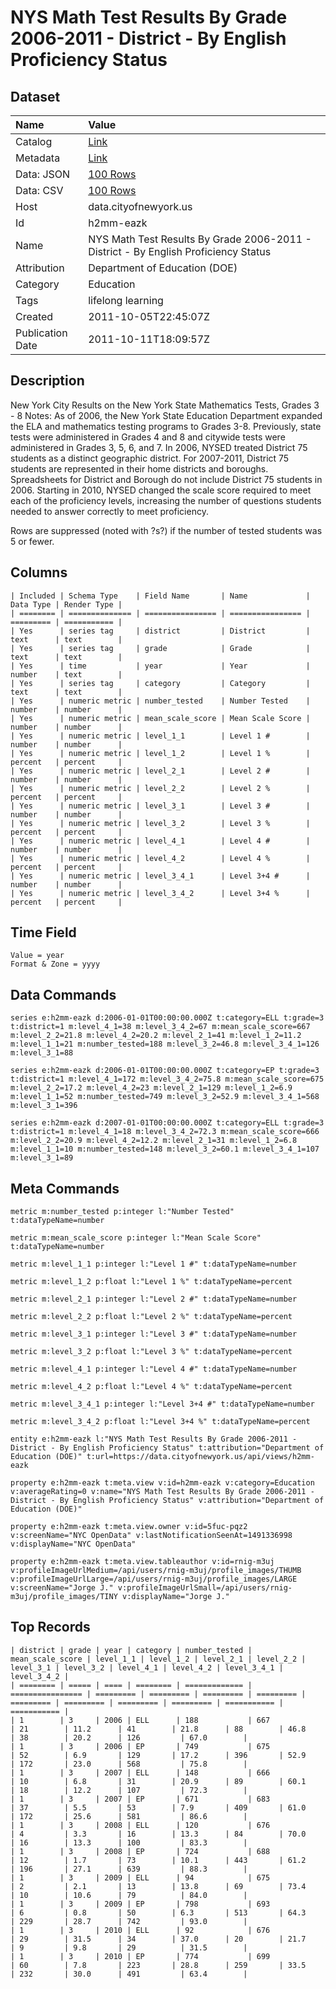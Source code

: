 # NYS Math Test Results By Grade 2006-2011 - District - By English Proficiency Status

## Dataset

| Name | Value |
| :--- | :---- |
| Catalog | [Link](https://catalog.data.gov/dataset/nys-math-test-results-by-grade-2006-2011-district-by-english-proficiency-status-09b02) |
| Metadata | [Link](https://data.cityofnewyork.us/api/views/h2mm-eazk) |
| Data: JSON | [100 Rows](https://data.cityofnewyork.us/api/views/h2mm-eazk/rows.json?max_rows=100) |
| Data: CSV | [100 Rows](https://data.cityofnewyork.us/api/views/h2mm-eazk/rows.csv?max_rows=100) |
| Host | data.cityofnewyork.us |
| Id | h2mm-eazk |
| Name | NYS Math Test Results By Grade 2006-2011 - District - By English Proficiency Status |
| Attribution | Department of Education (DOE) |
| Category | Education |
| Tags | lifelong learning |
| Created | 2011-10-05T22:45:07Z |
| Publication Date | 2011-10-11T18:09:57Z |

## Description

New York City Results on the New York State Mathematics Tests, Grades 3 - 8
Notes:
As of 2006, the New York State Education Department expanded the ELA and mathematics testing programs to Grades 3-8. Previously, state tests were administered in Grades 4 and 8 and citywide tests were administered in Grades 3, 5, 6, and 7.
In 2006, NYSED treated District 75 students as a distinct geographic district. For 2007-2011, District 75 students are represented in their home districts and boroughs. Spreadsheets for District and Borough do not include District 75 students in 2006.
Starting in 2010, NYSED changed the scale score required to meet each of the proficiency levels, increasing the number of questions students needed to answer correctly to meet proficiency.

Rows are suppressed (noted with ?s?) if the number of tested students was 5 or fewer.

## Columns

```ls
| Included | Schema Type    | Field Name       | Name             | Data Type | Render Type |
| ======== | ============== | ================ | ================ | ========= | =========== |
| Yes      | series tag     | district         | District         | text      | text        |
| Yes      | series tag     | grade            | Grade            | text      | text        |
| Yes      | time           | year             | Year             | number    | text        |
| Yes      | series tag     | category         | Category         | text      | text        |
| Yes      | numeric metric | number_tested    | Number Tested    | number    | number      |
| Yes      | numeric metric | mean_scale_score | Mean Scale Score | number    | number      |
| Yes      | numeric metric | level_1_1        | Level 1 #        | number    | number      |
| Yes      | numeric metric | level_1_2        | Level 1 %        | percent   | percent     |
| Yes      | numeric metric | level_2_1        | Level 2 #        | number    | number      |
| Yes      | numeric metric | level_2_2        | Level 2 %        | percent   | percent     |
| Yes      | numeric metric | level_3_1        | Level 3 #        | number    | number      |
| Yes      | numeric metric | level_3_2        | Level 3 %        | percent   | percent     |
| Yes      | numeric metric | level_4_1        | Level 4 #        | number    | number      |
| Yes      | numeric metric | level_4_2        | Level 4 %        | percent   | percent     |
| Yes      | numeric metric | level_3_4_1      | Level 3+4 #      | number    | number      |
| Yes      | numeric metric | level_3_4_2      | Level 3+4 %      | percent   | percent     |
```

## Time Field

```ls
Value = year
Format & Zone = yyyy
```

## Data Commands

```ls
series e:h2mm-eazk d:2006-01-01T00:00:00.000Z t:category=ELL t:grade=3 t:district=1 m:level_4_1=38 m:level_3_4_2=67 m:mean_scale_score=667 m:level_2_2=21.8 m:level_4_2=20.2 m:level_2_1=41 m:level_1_2=11.2 m:level_1_1=21 m:number_tested=188 m:level_3_2=46.8 m:level_3_4_1=126 m:level_3_1=88

series e:h2mm-eazk d:2006-01-01T00:00:00.000Z t:category=EP t:grade=3 t:district=1 m:level_4_1=172 m:level_3_4_2=75.8 m:mean_scale_score=675 m:level_2_2=17.2 m:level_4_2=23 m:level_2_1=129 m:level_1_2=6.9 m:level_1_1=52 m:number_tested=749 m:level_3_2=52.9 m:level_3_4_1=568 m:level_3_1=396

series e:h2mm-eazk d:2007-01-01T00:00:00.000Z t:category=ELL t:grade=3 t:district=1 m:level_4_1=18 m:level_3_4_2=72.3 m:mean_scale_score=666 m:level_2_2=20.9 m:level_4_2=12.2 m:level_2_1=31 m:level_1_2=6.8 m:level_1_1=10 m:number_tested=148 m:level_3_2=60.1 m:level_3_4_1=107 m:level_3_1=89
```

## Meta Commands

```ls
metric m:number_tested p:integer l:"Number Tested" t:dataTypeName=number

metric m:mean_scale_score p:integer l:"Mean Scale Score" t:dataTypeName=number

metric m:level_1_1 p:integer l:"Level 1 #" t:dataTypeName=number

metric m:level_1_2 p:float l:"Level 1 %" t:dataTypeName=percent

metric m:level_2_1 p:integer l:"Level 2 #" t:dataTypeName=number

metric m:level_2_2 p:float l:"Level 2 %" t:dataTypeName=percent

metric m:level_3_1 p:integer l:"Level 3 #" t:dataTypeName=number

metric m:level_3_2 p:float l:"Level 3 %" t:dataTypeName=percent

metric m:level_4_1 p:integer l:"Level 4 #" t:dataTypeName=number

metric m:level_4_2 p:float l:"Level 4 %" t:dataTypeName=percent

metric m:level_3_4_1 p:integer l:"Level 3+4 #" t:dataTypeName=number

metric m:level_3_4_2 p:float l:"Level 3+4 %" t:dataTypeName=percent

entity e:h2mm-eazk l:"NYS Math Test Results By Grade 2006-2011 - District - By English Proficiency Status" t:attribution="Department of Education (DOE)" t:url=https://data.cityofnewyork.us/api/views/h2mm-eazk

property e:h2mm-eazk t:meta.view v:id=h2mm-eazk v:category=Education v:averageRating=0 v:name="NYS Math Test Results By Grade 2006-2011 - District - By English Proficiency Status" v:attribution="Department of Education (DOE)"

property e:h2mm-eazk t:meta.view.owner v:id=5fuc-pqz2 v:screenName="NYC OpenData" v:lastNotificationSeenAt=1491336998 v:displayName="NYC OpenData"

property e:h2mm-eazk t:meta.view.tableauthor v:id=rnig-m3uj v:profileImageUrlMedium=/api/users/rnig-m3uj/profile_images/THUMB v:profileImageUrlLarge=/api/users/rnig-m3uj/profile_images/LARGE v:screenName="Jorge J." v:profileImageUrlSmall=/api/users/rnig-m3uj/profile_images/TINY v:displayName="Jorge J."
```

## Top Records

```ls
| district | grade | year | category | number_tested | mean_scale_score | level_1_1 | level_1_2 | level_2_1 | level_2_2 | level_3_1 | level_3_2 | level_4_1 | level_4_2 | level_3_4_1 | level_3_4_2 | 
| ======== | ===== | ==== | ======== | ============= | ================ | ========= | ========= | ========= | ========= | ========= | ========= | ========= | ========= | =========== | =========== | 
| 1        | 3     | 2006 | ELL      | 188           | 667              | 21        | 11.2      | 41        | 21.8      | 88        | 46.8      | 38        | 20.2      | 126         | 67.0        | 
| 1        | 3     | 2006 | EP       | 749           | 675              | 52        | 6.9       | 129       | 17.2      | 396       | 52.9      | 172       | 23.0      | 568         | 75.8        | 
| 1        | 3     | 2007 | ELL      | 148           | 666              | 10        | 6.8       | 31        | 20.9      | 89        | 60.1      | 18        | 12.2      | 107         | 72.3        | 
| 1        | 3     | 2007 | EP       | 671           | 683              | 37        | 5.5       | 53        | 7.9       | 409       | 61.0      | 172       | 25.6      | 581         | 86.6        | 
| 1        | 3     | 2008 | ELL      | 120           | 676              | 4         | 3.3       | 16        | 13.3      | 84        | 70.0      | 16        | 13.3      | 100         | 83.3        | 
| 1        | 3     | 2008 | EP       | 724           | 688              | 12        | 1.7       | 73        | 10.1      | 443       | 61.2      | 196       | 27.1      | 639         | 88.3        | 
| 1        | 3     | 2009 | ELL      | 94            | 675              | 2         | 2.1       | 13        | 13.8      | 69        | 73.4      | 10        | 10.6      | 79          | 84.0        | 
| 1        | 3     | 2009 | EP       | 798           | 693              | 6         | 0.8       | 50        | 6.3       | 513       | 64.3      | 229       | 28.7      | 742         | 93.0        | 
| 1        | 3     | 2010 | ELL      | 92            | 676              | 29        | 31.5      | 34        | 37.0      | 20        | 21.7      | 9         | 9.8       | 29          | 31.5        | 
| 1        | 3     | 2010 | EP       | 774           | 699              | 60        | 7.8       | 223       | 28.8      | 259       | 33.5      | 232       | 30.0      | 491         | 63.4        | 
```